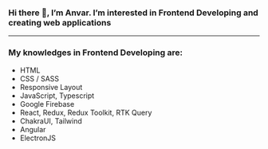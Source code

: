 ### Hi there :wave:, I’m Anvar. I’m interested in Frontend Developing and creating web applications
----
### My knowledges in Frontend Developing are:  
- HTML
- CSS / SASS
- Responsive Layout
- JavaScript, Typescript
- Google Firebase
- React, Redux, Redux Toolkit, RTK Query
- ChakraUI, Tailwind
- Angular
- ElectronJS
